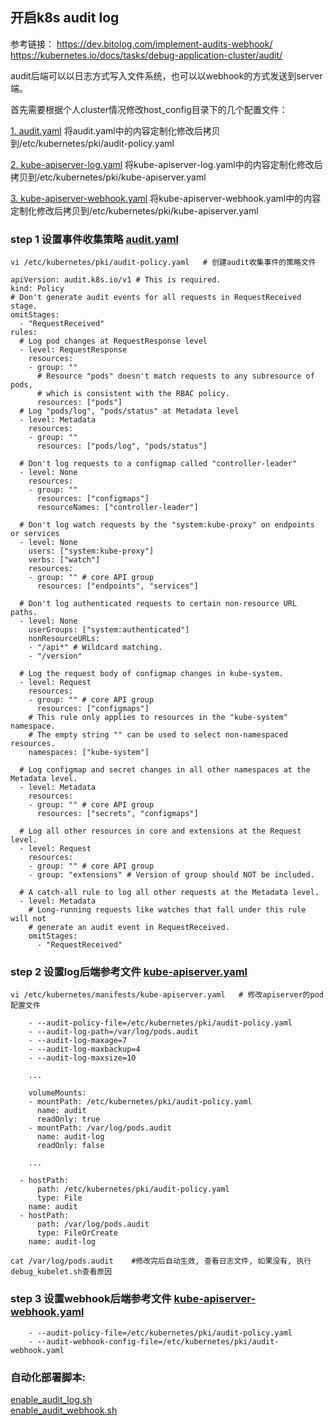 ## 开启k8s audit log
参考链接：
https://dev.bitolog.com/implement-audits-webhook/
https://kubernetes.io/docs/tasks/debug-application-cluster/audit/

audit后端可以以日志方式写入文件系统，也可以以webhook的方式发送到server端。

首先需要根据个人cluster情况修改host_config目录下的几个配置文件：

[1. audit.yaml](../host_configs/audit.yaml ':include :type=code')
将audit.yaml中的内容定制化修改后拷贝到/etc/kubernetes/pki/audit-policy.yaml 

[2. kube-apiserver-log.yaml](../host_configs/kube-apiserver-log.yaml ':include :type=code')
将kube-apiserver-log.yaml中的内容定制化修改后拷贝到/etc/kubernetes/pki/kube-apiserver.yaml 

[3. kube-apiserver-webhook.yaml](../host_configs/kube-apiserver-webhook.yaml ':include :type=code')
将kube-apiserver-webhook.yaml中的内容定制化修改后拷贝到/etc/kubernetes/pki/kube-apiserver.yaml 


### step 1 设置事件收集策略 [audit.yaml](../host_configs/audit.yaml ':include :type=code')
`vi /etc/kubernetes/pki/audit-policy.yaml   # 创建audit收集事件的策略文件`

```
apiVersion: audit.k8s.io/v1 # This is required.
kind: Policy
# Don't generate audit events for all requests in RequestReceived stage.
omitStages:
  - "RequestReceived"
rules:
  # Log pod changes at RequestResponse level
  - level: RequestResponse
    resources:
    - group: ""
      # Resource "pods" doesn't match requests to any subresource of pods,
      # which is consistent with the RBAC policy.
      resources: ["pods"]
  # Log "pods/log", "pods/status" at Metadata level
  - level: Metadata
    resources:
    - group: ""
      resources: ["pods/log", "pods/status"]

  # Don't log requests to a configmap called "controller-leader"
  - level: None
    resources:
    - group: ""
      resources: ["configmaps"]
      resourceNames: ["controller-leader"]

  # Don't log watch requests by the "system:kube-proxy" on endpoints or services
  - level: None
    users: ["system:kube-proxy"]
    verbs: ["watch"]
    resources:
    - group: "" # core API group
      resources: ["endpoints", "services"]

  # Don't log authenticated requests to certain non-resource URL paths.
  - level: None
    userGroups: ["system:authenticated"]
    nonResourceURLs:
    - "/api*" # Wildcard matching.
    - "/version"

  # Log the request body of configmap changes in kube-system.
  - level: Request
    resources:
    - group: "" # core API group
      resources: ["configmaps"]
    # This rule only applies to resources in the "kube-system" namespace.
    # The empty string "" can be used to select non-namespaced resources.
    namespaces: ["kube-system"]

  # Log configmap and secret changes in all other namespaces at the Metadata level.
  - level: Metadata
    resources:
    - group: "" # core API group
      resources: ["secrets", "configmaps"]

  # Log all other resources in core and extensions at the Request level.
  - level: Request
    resources:
    - group: "" # core API group
    - group: "extensions" # Version of group should NOT be included.

  # A catch-all rule to log all other requests at the Metadata level.
  - level: Metadata
    # Long-running requests like watches that fall under this rule will not
    # generate an audit event in RequestReceived.
    omitStages:
      - "RequestReceived"
```
### step 2 设置log后端参考文件 [kube-apiserver.yaml](../host_configs/kube-apiserver-log.yaml ':include :type=code')
`vi /etc/kubernetes/manifests/kube-apiserver.yaml   # 修改apiserver的pod配置文件`

```
    - --audit-policy-file=/etc/kubernetes/pki/audit-policy.yaml
    - --audit-log-path=/var/log/pods.audit
    - --audit-log-maxage=7
    - --audit-log-maxbackup=4
    - --audit-log-maxsize=10

    ...

    volumeMounts:
    - mountPath: /etc/kubernetes/pki/audit-policy.yaml
      name: audit
      readOnly: true
    - mountPath: /var/log/pods.audit
      name: audit-log
      readOnly: false

    ...

  - hostPath:
      path: /etc/kubernetes/pki/audit-policy.yaml
      type: File
    name: audit
  - hostPath:
      path: /var/log/pods.audit
      type: FileOrCreate
    name: audit-log
```

`cat /var/log/pods.audit    #修改完后自动生效, 查看日志文件, 如果没有, 执行debug_kubelet.sh查看原因`

### step 3 设置webhook后端参考文件 [kube-apiserver-webhook.yaml](../host_configs/kube-apiserver-webhook.yaml ':include :type=code')
```
    - --audit-policy-file=/etc/kubernetes/pki/audit-policy.yaml
    - --audit-webhook-config-file=/etc/kubernetes/pki/audit-webhook.yaml
```



### 自动化部署脚本:
[enable_audit_log.sh](../setup/enable_audit_log.sh)  
[enable_audit_webhook.sh](../setup/enable_audit_webhook.sh)
